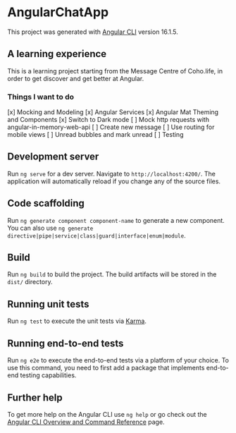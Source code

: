 # AngularChatApp

This project was generated with [Angular CLI](https://github.com/angular/angular-cli) version 16.1.5.

## A learning experience

This is a learning project starting from the Message Centre of Coho.life, in order to get discover and get better at Angular.

### Things I want to do
[x] Mocking and Modeling
[x] Angular Services
[x] Angular Mat Theming and Components
[x] Switch to Dark mode
[ ] Mock http requests with angular-in-memory-web-api
[ ] Create new message
[ ] Use routing for mobile views
[ ] Unread bubbles and mark unread
[ ] Testing

## Development server

Run `ng serve` for a dev server. Navigate to `http://localhost:4200/`. The application will automatically reload if you change any of the source files.

## Code scaffolding

Run `ng generate component component-name` to generate a new component. You can also use `ng generate directive|pipe|service|class|guard|interface|enum|module`.

## Build

Run `ng build` to build the project. The build artifacts will be stored in the `dist/` directory.

## Running unit tests

Run `ng test` to execute the unit tests via [Karma](https://karma-runner.github.io).

## Running end-to-end tests

Run `ng e2e` to execute the end-to-end tests via a platform of your choice. To use this command, you need to first add a package that implements end-to-end testing capabilities.

## Further help

To get more help on the Angular CLI use `ng help` or go check out the [Angular CLI Overview and Command Reference](https://angular.io/cli) page.
